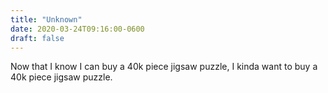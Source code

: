 ```yaml
---
title: "Unknown"
date: 2020-03-24T09:16:00-0600
draft: false
---
```


Now that I know I can buy a 40k piece jigsaw puzzle, I kinda want to buy a 40k piece jigsaw puzzle.
